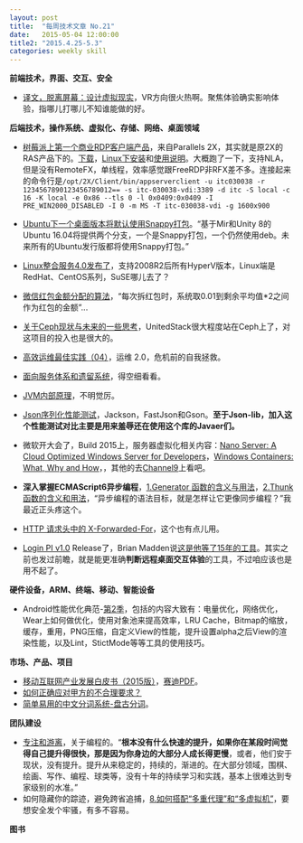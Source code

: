 ```yaml
---
layout: post
title:  "每周技术文章 No.21"
date:   2015-05-04 12:00:00
title2: "2015.4.25-5.3"
categories: weekly skill
---
```

**前端技术，界面、交互、安全**

* [译文，脱离屏幕：设计虚拟现实](http://www.aliued.cn/2015/04/25/%E3%80%90%E8%AF%91%E6%96%87%E3%80%91%E8%84%B1%E7%A6%BB%E5%B1%8F%E5%B9%95%EF%BC%9A%E8%AE%BE%E8%AE%A1%E8%99%9A%E6%8B%9F%E7%8E%B0%E5%AE%9E.html)，VR方向很火热啊。聚焦体验确实影响体验，指哪儿打哪儿不知谁能做的好。

**后端技术，操作系统、虚拟化、存储、网络、桌面领域**

* [树莓派上第一个商业RDP客户端产品](http://arstechnica.com/information-technology/2015/04/29/raspberry-pi-gets-a-remote-windows-desktop-client-from-parallels/)，来自Parallels 2X，其实就是原2X的RAS产品下的。[下载](http://www.2x.com/rdp-client/downloadlinks/)，[Linux下安装](http://www.2x.com/support/ras-documentation/2x-client-linux/installing/)和[使用说明](http://www.2x.com/support/ras-documentation/2x-client-linux/using-2x-client/)。大概跑了一下，支持NLA，但是没有RemoteFX，单线程，效率感觉跟FreeRDP非RFX差不多。连接起来的命令行是`/opt/2X/Client/bin/appserverclient -u itc030038 -r 1234567890123456789012== -s itc-030038-vdi:3389 -d itc -S local -c 16 -K local -e 0x86 --tls 0 -l 0x0409:0x0409 -I PRE_WIN2000_DISABLED -I 0 -m MS -T itc-030038-vdi -g 1600x900`
* [Ubuntu下一个桌面版本将默认使用Snappy打包](http://www.solidot.org/story?sid=43862)。“基于Mir和Unity 8的Ubuntu 16.04将提供两个分支，一个是Snappy打包，一个仍然使用deb。未来所有的Ubuntu发行版都将使用Snappy打包。”
* [Linux整合服务4.0发布了](http://blogs.technet.com/b/virtualization/archive/2015/05/01/linux-integration-services-4-0-announcement.aspx)，支持2008R2后所有HyperV版本，Linux端是RedHat、CentOS系列，SuSE哪儿去了？
* [微信红包金额分配的算法](http://timyang.net/architecture/wechat-red-packet/)，“每次拆红包时，系统取0.01到剩余平均值*2之间作为红包的金额”...
* [关于Ceph现状与未来的一些思考](https://www.ustack.com/blog/sikao/)，UnitedStack很大程度站在Ceph上了，对这项目的投入也是很大的。
* [高效运维最佳实践（04）](http://www.infoq.com/cn/articles/effective-ops-part-04)，运维 2.0，危机前的自我拯救。
* [面向服务体系和遗留系统](http://www.infoq.com/cn/articles/service-oriented-architecture-and-legacy-systems)，得空细看看。
* [JVM内部原理](http://ifeve.com/jvm-internals/)，不明觉厉。
* [Json序列化性能测试](http://dongliu.net/post/622456)，Jackson，FastJson和Gson。**至于Json-lib，加入这个性能测试对比主要是用来羞辱还在使用这个库的Javaer们。**

* 微软开大会了，Build 2015上，服务器虚拟化相关内容：[Nano Server: A Cloud Optimized Windows Server for Developers](http://channel9.msdn.com/Events/Build/2015/2-755)，[Windows Containers: What, Why and How](http://channel9.msdn.com/Events/Build/2015/2-704)，[]()，其他的去[Channel9](http://channel9.msdn.com/Events/Build/2015)上看吧。
* **深入掌握ECMAScript6异步编程**，[1.Generator 函数的含义与用法](http://www.ruanyifeng.com/blog/2015/04/generator.html)，[2.Thunk 函数的含义和用法](http://www.ruanyifeng.com/blog/2015/05/thunk.html)，“异步编程的语法目标，就是怎样让它更像同步编程？”我最近正头疼这个。
* [HTTP 请求头中的 X-Forwarded-For](https://www.imququ.com/post/x-forwarded-for-header-in-http.html)，这个也有点儿用。
* [Login PI v1.0](http://vmblog.com/archive/2015/04/28/login-pi-v1-0-releases-with-fanfare.aspx#.VUb6gCGqqE0) Release了，Brian Madden说[这是他等了15年的工具](https://www.brianmadden.com/blogs/brianmadden/archive/2015/04/30/login-pi-is-the-most-brilliant-monitoring-product-that-i-ve-been-waiting-15-years-for.aspx)。其实之前也发过前瞻，就是能更准确**判断远程桌面交互体验**的工具，不过咱应该也是用不起了。

**硬件设备，ARM、终端、移动、智能设备**

* Android性能优化典范-[第2季](http://hukai.me/android-performance-patterns-season-2/)，包括的内容大致有：电量优化，网络优化，Wear上如何做优化，使用对象池来提高效率，LRU Cache，Bitmap的缩放，缓存，重用，PNG压缩，自定义View的性能，提升设置alpha之后View的渲染性能，以及Lint，StictMode等等工具的使用技巧。

**市场、产品、项目**

* [移动互联网产业发展白皮书（2015版）](http://blog.sina.com.cn/s/blog_4a78b4ee0102vjq5.html)，[赛迪PDF](http://www.ccidthinktank.com/uploads/soft/150421/INTERNET.pdf)。
* [如何正确应对甲方的不合理要求？](http://www.uisdc.com/deal-with-unreasonable-requirement)
* [简单易用的中文分词系统-盘古分词](http://www.kai-zhou.com/easy-to-use-chinese-word-pangea-word/)。

**团队建设**

* [专注和游离](http://macshuo.com/?p=1307)，关于编程的。“**根本没有什么快速的提升，如果你在某段时间觉得自己提升得很快，那是因为你身边的大部分人成长得更慢**，或者，他们安于现状，没有提升。提升从来稳定的，持续的，渐进的。在大部分领域，围棋、绘画、写作、编程、球类等，没有十年的持续学习和实践，基本上很难达到专家级别的水准。”
* 如何隐藏你的踪迹，避免跨省追捕，[8.如何搭配“多重代理”和“多虚拟机”](http://program-think.blogspot.com/2015/04/howto-cover-your-tracks-8.html)，要想安全发个牢骚，有多不容易。


**图书**




